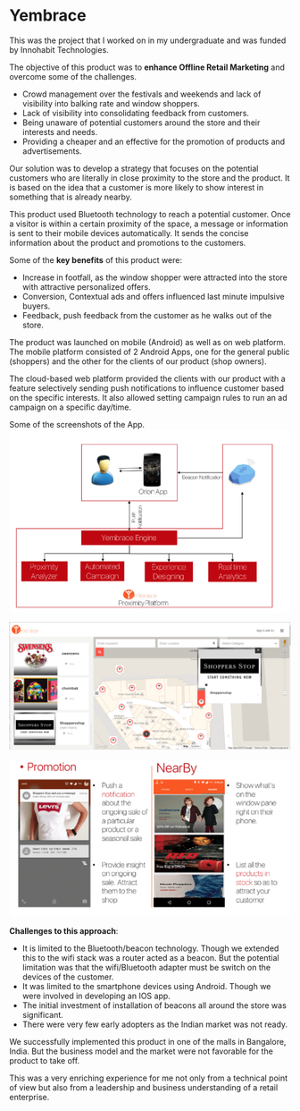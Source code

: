 # Yembrace
This was the project that I worked on in my undergraduate and was funded by Innohabit Technologies.

The objective of this product was to **enhance Offline Retail Marketing** and overcome some of the challenges.

* Crowd management over the festivals and weekends and lack of visibility into balking rate and window shoppers.
* Lack of visibility into consolidating feedback from customers.
* Being unaware of potential customers around the store and their interests and needs.
* Providing a cheaper and an effective for the promotion of products and advertisements.

Our solution was to develop a strategy that focuses on the potential customers who are literally in close proximity to the store and the product. It is based on the idea that a customer is more likely to show interest in something that is already nearby.

This product used Bluetooth technology to reach a potential customer. Once a visitor is within a certain proximity of the space, a message or information is sent to their mobile devices automatically. It sends the concise information about the product and promotions to the customers. 

Some of the **key benefits** of this product were:
* Increase in footfall, as the window shopper were attracted into the store with attractive personalized offers.
* Conversion, Contextual ads and offers influenced last minute impulsive buyers.
* Feedback, push feedback from the customer as he walks out of the store.

The product was launched on mobile (Android) as well as on web platform. The mobile platform consisted of 2 Android Apps, one for the general public (shoppers) and the other for the clients of our product (shop owners).

The cloud-based web platform provided the clients with our product with a feature selectively sending push notifications to influence customer based on the specific interests. It also allowed setting campaign rules to run an ad campaign on a specific day/time.


Some of the screenshots of the App.
![architecture](https://github.com/VaibhavDesai/Yembrace/blob/master/images/Screen%20Shot%202017-12-20%20at%205.17.46%20PM.png?raw=true "Img1")

![webApp](https://github.com/VaibhavDesai/Yembrace/blob/master/images/Screen%20Shot%202017-12-20%20at%205.20.14%20PM.png?raw=true "Img1")

![src1](https://github.com/VaibhavDesai/Yembrace/blob/master/images/Screen%20Shot%202017-12-20%20at%205.17.07%20PM.png?raw=true "Img1")


**Challenges to this approach**:
* It is limited to the Bluetooth/beacon technology. Though we extended this to the wifi stack was a router acted as a beacon. But the potential limitation was that the wifi/Bluetooth adapter must be switch on the devices of the customer. 
* It was limited to the smartphone devices using Android. Though we were involved in developing an IOS app.
* The initial investment of installation of beacons all around the store was significant.
* There were very few early adopters as the Indian market was not ready.

We successfully implemented this product in one of the malls in Bangalore, India. But the business model and the market were not favorable for the product to take off.

This was a very enriching experience for me not only from a technical point of view but also from a leadership and business understanding of a retail enterprise.
